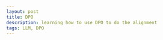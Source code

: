 ```yaml
---
layout: post
title: DPO
description: learning how to use DPO to do the alignment
tags: LLM, DPO
---
```




